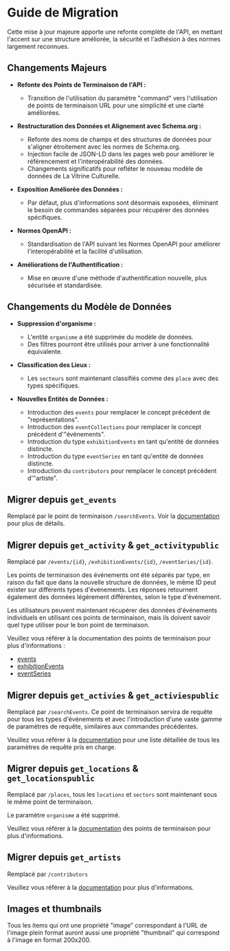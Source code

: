 # Guide de Migration
Cette mise à jour majeure apporte une refonte complète de l'API, en mettant l'accent sur une structure améliorée, la sécurité et l'adhésion à des normes largement reconnues.

## Changements Majeurs

- **Refonte des Points de Terminaison de l'API :**
  - Transition de l'utilisation du paramètre "command" vers l'utilisation de points de terminaison URL pour une simplicité et une clarté améliorées.

- **Restructuration des Données et Alignement avec Schema.org :**
  - Refonte des noms de champs et des structures de données pour s'aligner étroitement avec les normes de Schema.org.
  - Injection facile de JSON-LD dans les pages web pour améliorer le référencement et l'interopérabilité des données.
  - Changements significatifs pour refléter le nouveau modèle de données de La Vitrine Culturelle.

- **Exposition Améliorée des Données :**
  - Par défaut, plus d'informations sont désormais exposées, éliminant le besoin de commandes séparées pour récupérer des données spécifiques.

- **Normes OpenAPI :**
  - Standardisation de l'API suivant les Normes OpenAPI pour améliorer l'interopérabilité et la facilité d'utilisation.

- **Améliorations de l'Authentification :**
  - Mise en œuvre d'une méthode d'authentification nouvelle, plus sécurisée et standardisée.

## Changements du Modèle de Données

- **Suppression d'organisme :**
  - L'entité `organisme` a été supprimée du modèle de données.
  - Des filtres pourront être utilisés pour arriver à une fonctionnalité équivalente.

- **Classification des Lieux :**
  - Les `secteurs` sont maintenant classifiés comme des `place` avec des types spécifiques.

- **Nouvelles Entités de Données :**
  - Introduction des `events` pour remplacer le concept précédent de "représentations".
  - Introduction des `eventCollections` pour remplacer le concept précédent d'"événements".
  - Introduction du type `exhibitionEvents` en tant qu'entité de données distincte.
  - Introduction du type `eventSeries` en tant qu'entité de données distincte.
  - Introduction du `contributors` pour remplacer le concept précédent d'"artiste".

## Migrer depuis `get_events`
Remplacé par le point de terminaison `/searchEvents`. Voir la [documentation](v1/searchEvents.md) pour plus de détails.

## Migrer depuis `get_activity` & `get_activitypublic`
Remplacé par `/events/{id}`, `/exhibitionEvents/{id}`, `/eventSeries/{id}`.

Les points de terminaison des événements ont été séparés par type, en raison du fait que dans la nouvelle structure de données, le même ID peut exister sur différents types d'événements. Les réponses retournent également des données légèrement différentes, selon le type d'événement.

Les utilisateurs peuvent maintenant récupérer des données d'événements individuels en utilisant ces points de terminaison, mais ils doivent savoir quel type utiliser pour le bon point de terminaison.

Veuillez vous référer à la documentation des points de terminaison pour plus d'informations :
- [events](v1/events.md)
- [exhibitionEvents](v1/exhibitionEvents.md)
- [eventSeries](v1/eventSearch.md) 

## Migrer depuis `get_activies` & `get_activiespublic`
Remplacé par `/searchEvents`. Ce point de terminaison servira de requête pour tous les types d'événements et avec l'introduction d'une vaste gamme de paramètres de requête, similaires aux commandes précédentes.

Veuillez vous référer à la [documentation](v1/searchEvents.md) pour une liste détaillée de tous les paramètres de requête pris en charge.

## Migrer depuis `get_locations` & `get_locationspublic`
Remplacé par `/places`, tous les `locations` et `sectors` sont maintenant sous le même point de terminaison.

Le paramètre `organisme` a été supprimé.

Veuillez vous référer à la [documentation](v1/places.md) des points de terminaison pour plus d'informations.

## Migrer depuis `get_artists`
Remplacé par `/contributors`

Veuillez vous référer à la [documentation](v1/contributors.md) pour plus d'informations.

## Images et thumbnails

Tous les items qui ont une propriété "image" correspondant à l'URL de l'image plein format auront aussi une propriété "thumbnail" qui correspond à l'image en format 200x200.
